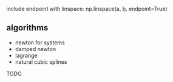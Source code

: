 
include endpoint with linspace:
np.linspace(a, b, endpoint=True)


## algorithms
* newton for systems 
* damped newton 
* lagrange
* natural cubic splines

TODO

